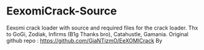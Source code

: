 # EexomiCrack-Source
Eexomi crack loader with source and required files for the crack loader.
Thx to GoGi, Zodiak, Infirms (B1g Thanks bro), Catahustle, Gamania.
Original github repo : https://github.com/GiaNTizmO/EeXOMICrack
By
